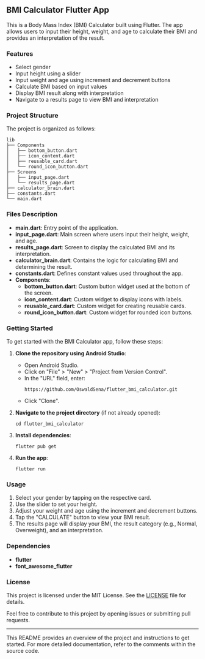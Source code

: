 ## BMI Calculator Flutter App

This is a Body Mass Index (BMI) Calculator built using Flutter. The app allows users to input their height, weight, and age to calculate their BMI and provides an interpretation of the result.

### Features

- Select gender
- Input height using a slider
- Input weight and age using increment and decrement buttons
- Calculate BMI based on input values
- Display BMI result along with interpretation
- Navigate to a results page to view BMI and interpretation

### Project Structure

The project is organized as follows:

```
lib
├── Components
│   ├── bottom_button.dart
│   ├── icon_content.dart
│   ├── reusable_card.dart
│   └── round_icon_button.dart
├── Screens
│   ├── input_page.dart
│   └── results_page.dart
├── calculator_brain.dart
├── constants.dart
└── main.dart
```

### Files Description

- **main.dart**: Entry point of the application.
- **input_page.dart**: Main screen where users input their height, weight, and age.
- **results_page.dart**: Screen to display the calculated BMI and its interpretation.
- **calculator_brain.dart**: Contains the logic for calculating BMI and determining the result.
- **constants.dart**: Defines constant values used throughout the app.
- **Components**:
  - **bottom_button.dart**: Custom button widget used at the bottom of the screen.
  - **icon_content.dart**: Custom widget to display icons with labels.
  - **reusable_card.dart**: Custom widget for creating reusable cards.
  - **round_icon_button.dart**: Custom widget for rounded icon buttons.

### Getting Started

To get started with the BMI Calculator app, follow these steps:

1. **Clone the repository using Android Studio**:
   - Open Android Studio.
   - Click on "File" > "New" > "Project from Version Control".
   - In the "URL" field, enter:
     ```
     https://github.com/OswaldSena/flutter_bmi_calculator.git
     ```
   - Click "Clone".

2. **Navigate to the project directory** (if not already opened):
   ```
   cd flutter_bmi_calculator
   ```

3. **Install dependencies**:
   ```
   flutter pub get
   ```

4. **Run the app**:
   ```
   flutter run
   ```

### Usage

1. Select your gender by tapping on the respective card.
2. Use the slider to set your height.
3. Adjust your weight and age using the increment and decrement buttons.
4. Tap the "CALCULATE" button to view your BMI result.
5. The results page will display your BMI, the result category (e.g., Normal, Overweight), and an interpretation.



### Dependencies

- **flutter**
- **font_awesome_flutter**

### License

This project is licensed under the MIT License. See the [LICENSE](LICENSE) file for details.



Feel free to contribute to this project by opening issues or submitting pull requests.

---

This README provides an overview of the project and instructions to get started. For more detailed documentation, refer to the comments within the source code.
